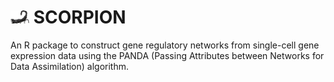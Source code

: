 # <img src="https://raw.githubusercontent.com/kuijjerlab/SCORPION/main/inst/scorpion.png" width="30" title="SCORPION"> SCORPION

An R package to construct gene regulatory networks from single-cell gene expression data using the PANDA (Passing Attributes between Networks for Data Assimilation) algorithm.
